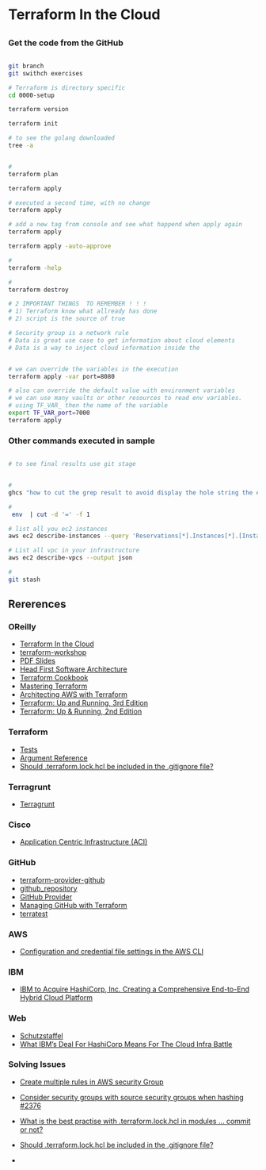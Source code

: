 # Terraform In the Cloud

##

### Get the code from the GitHub
```bash

git branch
git swithch exercises
```


```bash
# Terraform is directory specific
cd 0000-setup

terraform version

terraform init

# to see the golang downloaded
tree -a


# 
terraform plan

terraform apply

# executed a second time, with no change
terraform apply

# add a new tag from console and see what happend when apply again
terraform apply

terraform apply -auto-approve

#
terraform -help

# 
terraform destroy

# 2 IMPORTANT THINGS  TO REMEMBER ! ! !
# 1) Terraform know what allready has done
# 2) script is the source of true

# Security group is a network rule
# Data is great use case to get information about cloud elements
# Data is a way to inject cloud information inside the 


# we can override the variables in the execution
terraform apply -var port=8080

# also can override the default value with environment variables
# we can use many vaults or other resources to read env variables.
# using TF_VAR_ then the name of the variable
export TF_VAR_port=7000
terraform apply


```

### Other commands executed in sample
```bash

# to see final results use git stage


#
ghcs "how to cut the grep result to avoid display the hole string the execution was env | grep aws"

#
 env  | cut -d '=' -f 1

# list all you ec2 instances
aws ec2 describe-instances --query 'Reservations[*].Instances[*].[InstanceId,State.Name,Tags[?Key==`Name`].Value|[0]]' --output table

# List all vpc in your infrastructure
aws ec2 describe-vpcs --output json

#
git stash

```


## Rererences

### OReilly
- [Terraform In the Cloud](https://learning.oreilly.com/live-events/terraform-in-the-cloud/0636920401407/0642572001786/)
- [terraform-workshop](https://github.com/looselytyped/terraform-workshop)
- [PDF Slides](https://on24static.akamaized.net/event/46/01/19/3/rt/1/documents/resourceList1720545405620/terraformingyourcloud11720545405620.pdf)
- [Head First Software Architecture](https://learning.oreilly.com/library/view/head-first-software/9781098134341/)
- [Terraform Cookbook](https://learning.oreilly.com/library/view/terraform-cookbook/9781098108458/)
- [Mastering Terraform](https://learning.oreilly.com/library/view/mastering-terraform/9781835086018/)
- [Architecting AWS with Terraform](https://learning.oreilly.com/library/view/architecting-aws-with/9781803248561/)
- [Terraform: Up and Running, 3rd Edition](https://learning.oreilly.com/library/view/terraform-up-and/9781098116736/)
- [Terraform: Up & Running, 2nd Edition](https://learning.oreilly.com/library/view/terraform-up/9781492046899/)




### Terraform
- [Tests](https://developer.hashicorp.com/terraform/language/tests)
- [Argument Reference](https://registry.terraform.io/providers/hashicorp/aws/latest/docs/resources/instance#argument-reference)
- [Should .terraform.lock.hcl be included in the .gitignore file?](https://dev.to/techielass/should-terraformlockhcl-be-included-in-the-gitignore-file-5aa0)


### Terragrunt
- [Terragrunt](https://terragrunt.gruntwork.io/)


### Cisco
- [Application Centric Infrastructure (ACI)](https://registry.terraform.io/providers/CiscoDevNet/aci/latest/docs)

### GitHub
- [terraform-provider-github](https://github.com/integrations/terraform-provider-github)
- [github_repository](https://registry.terraform.io/providers/integrations/github/latest/docs/resources/repository)
- [GitHub Provider](https://registry.terraform.io/providers/integrations/github/latest/docs)
- [Managing GitHub with Terraform](https://www.hashicorp.com/blog/managing-github-with-terraform)
- [terratest]()

### AWS
- [Configuration and credential file settings in the AWS CLI](https://docs.aws.amazon.com/cli/latest/userguide/cli-configure-files.html)

### IBM
- [IBM to Acquire HashiCorp, Inc. Creating a Comprehensive End-to-End Hybrid Cloud Platform](https://newsroom.ibm.com/2024-04-24-IBM-to-Acquire-HashiCorp-Inc-Creating-a-Comprehensive-End-to-End-Hybrid-Cloud-Platform)

### Web
- [Schutzstaffel](https://en.wikipedia.org/wiki/Schutzstaffel)
- [What IBM’s Deal For HashiCorp Means For The Cloud Infra Battle](https://www.forbes.com/sites/rscottraynovich/2024/04/25/what-ibms-deal-for-hashicorp-means-for-the-cloud-infra-battle/)

### Solving Issues
- [Create multiple rules in AWS security Group](https://stackoverflow.com/questions/62575544/create-multiple-rules-in-aws-security-group)
- [Consider security groups with source security groups when hashing #2376](https://github.com/hashicorp/terraform/pull/2376)


- [What is the best practise with .terraform.lock.hcl in modules … commit or not?](https://discuss.hashicorp.com/t/what-is-the-best-practise-with-terraform-lock-hcl-in-modules-commit-or-not/28648)
- [Should .terraform.lock.hcl be included in the .gitignore file?](https://stackoverflow.com/questions/67963719/should-terraform-lock-hcl-be-included-in-the-gitignore-file)
- []()